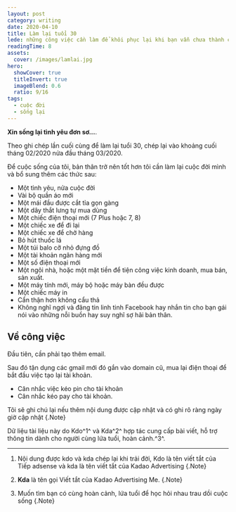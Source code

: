 ```yaml
---
layout: post
category: writing
date: 2020-04-10
title: Làm lại tuổi 30
lede: những công việc cần làm để khôi phục lại khi bạn vẫn chưa thành công ở tuổi 30, dựa theo ký ức của tôi người viết bài
readingTime: 8
assets:
  cover: /images/lamlai.jpg
hero:
  showCover: true
  titleInvert: true
  imageBlend: 0.6
  ratio: 9/16
tags:
  - cuộc đời
  - sống lại
---
```

**Xin sống lại tình yêu đơn sơ...**.

Theo ghi chép lần cuối cùng để làm lại tuổi 30, chép lại vào khoảng cuối tháng 02/2020 nửa đầu tháng 03/2020.

Để cuộc sống của tôi, bản thân trở nên tốt hơn tôi cần làm lại cuộc đời mình và bổ sung thêm các thức sau:

- Một tình yêu, nửa cuộc đời
- Vài bộ quần áo mới
- Một mái đầu được cắt tỉa gọn gàng
- Một dây thắt lưng tự mua dùng
- Một chiếc điện thoại mới (7 Plus hoặc 7, 8)
- Một chiếc xe để đi lại
- Một chiếc xe để chở hàng
- Bỏ hút thuốc lá
- Một túi balo cỡ nhỏ đựng đồ
- Một tài khoản ngân hàng mới
- Một số điện thoại mới
- Một ngôi nhà, hoặc một mặt tiền để tiện công việc kinh doanh, mua bán, sản xuất.
- Một máy tính mới, máy bộ hoặc máy bàn đều được
- Một chiếc máy in
- Cẩn thận hơn không cẩu thả
- Không nghĩ ngợi và đăng tin linh tinh Facebook hay nhắn tin cho bạn gái nói vào những nỗi buồn hay suy nghĩ sợ hãi bản thân.

## Về công việc

Đầu tiên, cần phải tạo thêm email.

Sau đó tận dụng các gmail mới đó gắn vào domain cũ, mua lại điện thoại để bắt đầu việc tạo lại tài khoản.
- Cân nhắc việc kéo pin cho tài khoản
- Cân nhắc kéo pay cho tài khoản.

Tôi sẽ ghi chú lại nếu thêm nội dung được cập nhật và có ghi rõ ràng ngày giờ cập nhật {.Note}

Dữ liệu tài liệu này do Kdo^1^ và Kda^2^ hợp tác cung cấp bài viết, hỗ trợ thông tin dành cho người cùng lứa tuổi, hoàn cảnh.^3^.

---

1. Nội dung được kdo và kda chép lại khi trải đời, Kdo là tên viết tắt của Tiếp adsense và kda là tên viết tắt của Kadao Advertising {.Note}

2. **Kda** là tên gọi Viết tắt của Kadao Advertising Me. {.Note}

3. Muốn tìm bạn có cùng hoàn cảnh, lứa tuổi để học hỏi nhau trau dồi cuộc sống {.Note}

<script>
import Media from "../../src/components/Media";

export default {
  components: { Media }
}
</script>
